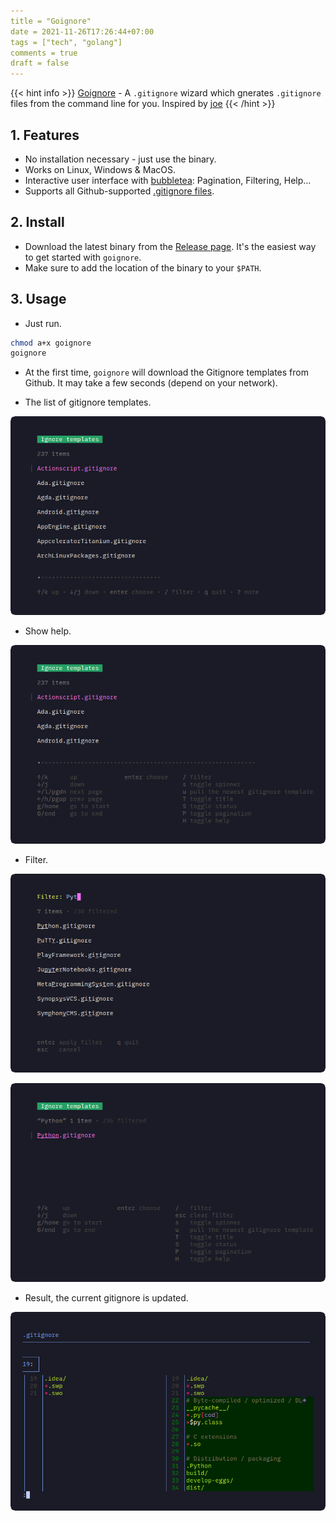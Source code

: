 ```yaml
---
title = "Goignore"
date = 2021-11-26T17:26:44+07:00
tags = ["tech", "golang"]
comments = true
draft = false
---
```


{{< hint info >}}
[Goignore](https://github.com/ntk148v/goignore) - A `.gitignore` wizard which gnerates `.gitignore` files from the command line for you. Inspired by [joe](https://github.com/karan/joe)
{{< /hint >}}

## 1. Features

- No installation necessary - just use the binary.
- Works on Linux, Windows & MacOS.
- Interactive user interface with [bubbletea](https://github.com/charmbracelet/bubbletea): Pagination, Filtering, Help...
- Supports all Github-supported [.gitignore files](https://github.com/github/gitignore.git).

## 2. Install

- Download the latest binary from the [Release page](https://github.com/ntk148v/goignore/releases). It's the easiest way to get started with `goignore`.
- Make sure to add the location of the binary to your `$PATH`.

## 3. Usage

- Just run.

```bash
chmod a+x goignore
goignore
```

- At the first time, `goignore` will download the Gitignore templates from Github. It may take a few seconds (depend on your network).

- The list of gitignore templates.

![](https://raw.githubusercontent.com/ntk148v/goignore/master/screenshots/start.png)

- Show help.

![](https://raw.githubusercontent.com/ntk148v/goignore/master/screenshots/help.png)

- Filter.

![](https://raw.githubusercontent.com/ntk148v/goignore/master/screenshots/filter1.png)

![](https://raw.githubusercontent.com/ntk148v/goignore/master/screenshots/filter2.png)

- Result, the current gitignore is updated.

![](https://raw.githubusercontent.com/ntk148v/goignore/master/screenshots/diff.png)
